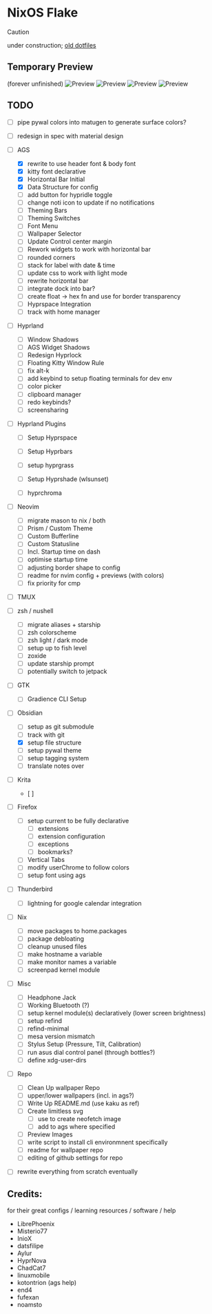 # NixOS Flake
> [!Caution]
> under construction; 
> [old dotfiles](https://github.com/cmrcrabs/dotfiles)

## Temporary Preview
(forever unfinished)
![Preview](./temp_preview1.png)
![Preview](./temp_preview4.png)
![Preview](./temp_preview5.png)
![Preview](./temp_preview3.png)

## TODO

- [ ] pipe pywal colors into matugen to generate surface colors?
- [ ] redesign in spec with material design

- [ ] AGS
    - [X] rewrite to use header font & body font
    - [X] kitty font declarative
    - [X] Horizontal Bar Initial
    - [X] Data Structure for config
    - [ ] add button for hypridle toggle
    - [ ] change noti icon to update if no notifications
    - [ ] Theming Bars
    - [ ] Theming Switches
    - [ ] Font Menu
    - [ ] Wallpaper Selector
    - [ ] Update Control center margin
    - [ ] Rework widgets to work with horizontal bar 
    - [ ] rounded corners
    - [ ] stack for label with date & time
    - [ ] update css to work with light mode
    - [ ] rewrite horizontal bar
    - [ ] integrate dock into bar?
    - [ ] create float -> hex fn and use for border transparency
    - [ ] Hyprspace Integration
    - [ ] track with home manager

- [ ] Hyprland
    - [ ] Window Shadows
    - [ ] AGS Widget Shadows
    - [ ] Redesign Hyprlock
    - [ ] Floating Kitty Window Rule
    - [ ] fix alt-k
    - [ ] add keybind to setup floating terminals for dev env
    - [ ] color picker
    - [ ] clipboard manager
    - [ ] redo keybinds?
    - [ ] screensharing

- [ ] Hyprland Plugins
    - [ ] Setup Hyprspace
    - [ ] Setup Hyprbars
    - [ ] setup hyprgrass
    - [ ] Setup Hyprshade (wlsunset)
    - [ ] hyprchroma


- [ ] Neovim
    - [ ] migrate mason to nix / both 
    - [ ] Prism / Custom Theme
    - [ ] Custom Bufferline
    - [ ] Custom Statusline
    - [ ] Incl. Startup time on dash
    - [ ] optimise startup time
    - [ ] adjusting border shape to config
    - [ ] readme for nvim config + previews (with colors)
    - [ ] fix priority for cmp

- [ ] TMUX

- [ ] zsh / nushell
    - [ ] migrate aliases + starship
    - [ ] zsh colorscheme
    - [ ] zsh light / dark mode
    - [ ] setup up to fish level
    - [ ] zoxide
    - [ ] update starship prompt
    - [ ] potentially switch to jetpack

- [ ] GTK
    - [ ] Gradience CLI Setup

- [ ] Obsidian
    - [ ] setup as git submodule
    - [ ] track with git
    - [X] setup file structure
    - [ ] setup pywal theme
    - [ ] setup tagging system
    - [ ] translate notes over

- [ ] Krita
    - [ ] 

- [ ] Firefox
    - [ ] setup current to be fully declarative
        - [ ] extensions
        - [ ] extension configuration
        - [ ] exceptions
        - [ ] bookmarks?
    - [ ] Vertical Tabs
    - [ ] modify userChrome to follow colors
    - [ ] setup font using ags

- [ ] Thunderbird
    - [ ] lightning for google calendar integration

- [ ] Nix
    - [ ] move packages to home.packages
    - [ ] package debloating
    - [ ] cleanup unused files
    - [ ] make hostname a variable
    - [ ] make monitor names a variable
    - [ ] screenpad kernel module

- [ ] Misc
    - [ ] Headphone Jack
    - [ ] Working Bluetooth (?)
    - [ ] setup kernel module(s) declaratively (lower screen brightness)
    - [ ] setup refind
    - [ ] refind-minimal
    - [ ] mesa version mismatch
    - [ ] Stylus Setup (Pressure, Tilt, Calibration)
    - [ ] run asus dial control panel (through bottles?)
    - [ ] define xdg-user-dirs

- [ ] Repo
    - [ ] Clean Up wallpaper Repo
    - [ ] upper/lower wallpapers (incl. in ags?)
    - [ ] Write Up README.md (use kaku as ref)
    - [ ] Create limitless svg
        - [ ] use to create neofetch image
        - [ ] add to ags where specified
    - [ ] Preview Images
    - [ ] write script to install cli environmnent specifically
    - [ ] readme for wallpaper repo
    - [ ] editing of github settings for repo

- [ ] rewrite everything from scratch eventually

## Credits:
for their great configs / learning resources / software / help

- LibrePhoenix
- Misterio77
- InioX
- datsfilipe
- Aylur
- HyprNova
- ChadCat7
- linuxmobile
- kotontrion (ags help)
- end4 
- fufexan
- noamsto
